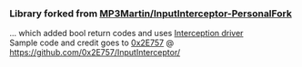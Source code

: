 ### Library forked from [MP3Martin/InputInterceptor-PersonalFork](https://github.com/MP3Martin/InputInterceptor-PersonalFork)
... which added bool return codes and uses [Interception driver](https://www.oblita.com/interception.html)  
Sample code and credit goes to [0x2E757](https://github.com/0x2E757) @ https://github.com/0x2E757/InputInterceptor/


